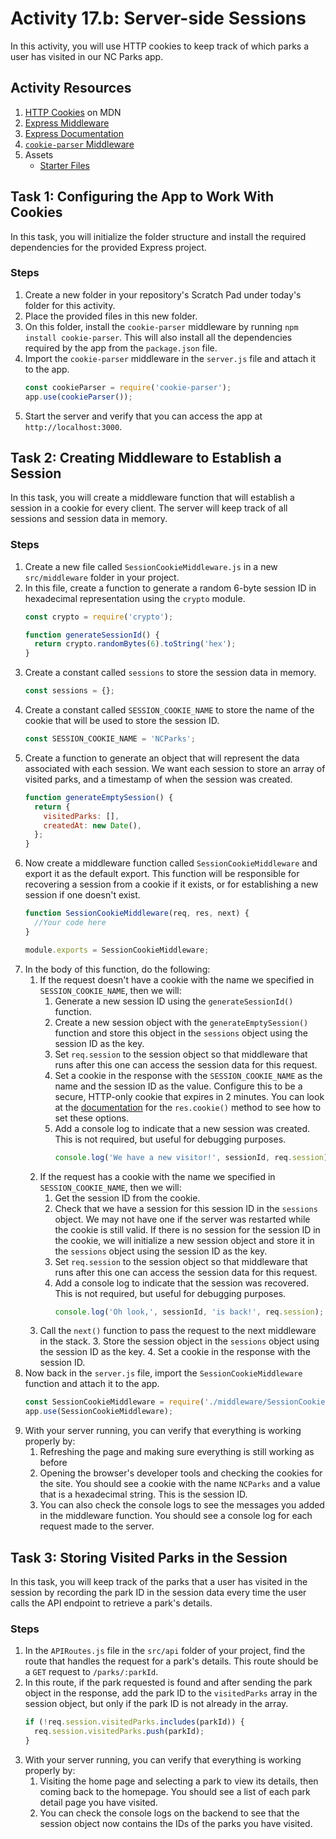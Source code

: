 # Activity 17.b: Server-side Sessions

In this activity, you will use HTTP cookies to keep track of which parks a user has visited in our NC Parks app.

## Activity Resources

1. [HTTP Cookies](https://developer.mozilla.org/en-US/docs/Web/HTTP/Cookies) on MDN
2. [Express Middleware](https://expressjs.com/en/guide/using-middleware.html)
3. [Express Documentation](https://expressjs.com/en/4x/api.html)
3. [`cookie-parser` Middleware](https://github.com/expressjs/cookie-parser)
4. Assets
   * [Starter Files](files/)

## Task 1: Configuring the App to Work With Cookies

In this task, you will initialize the folder structure and install the required dependencies for the provided Express project.

### Steps

1. Create a new folder in your repository's Scratch Pad under today's folder for this activity.
2. Place the provided files in this new folder.
3. On this folder, install the `cookie-parser` middleware by running `npm install cookie-parser`. This will also install all the dependencies required by the app from the `package.json` file.
4. Import the `cookie-parser` middleware in the `server.js` file and attach it to the app.
   ```js
   const cookieParser = require('cookie-parser');
   app.use(cookieParser());
   ```
5. Start the server and verify that you can access the app at `http://localhost:3000`.

## Task 2: Creating Middleware to Establish a Session

In this task, you will create a middleware function that will establish a session in a cookie for every client. The server will keep track of all sessions and session data in memory.

### Steps

1. Create a new file called `SessionCookieMiddleware.js` in a new  `src/middleware` folder in your project.
2. In this file, create a function to generate a random 6-byte session ID in hexadecimal representation using the `crypto` module.
   ```js
   const crypto = require('crypto');

   function generateSessionId() {
     return crypto.randomBytes(6).toString('hex');
   }
   ```
3. Create a constant called `sessions` to store the session data in memory.
   ```js
   const sessions = {};
   ```
4. Create a constant called `SESSION_COOKIE_NAME` to store the name of the cookie that will be used to store the session ID.
   ```js
   const SESSION_COOKIE_NAME = 'NCParks';
   ```
5. Create a function to generate an object that will represent the data associated with each session. We want each session to store an array of visited parks, and a timestamp of when the session was created.
   ```js
   function generateEmptySession() {
     return {
       visitedParks: [],
       createdAt: new Date(),
     };
   }
   ```
6. Now create a middleware function called `SessionCookieMiddleware` and export it as the default export. This function will be responsible for recovering a session from a cookie if it exists, or for establishing a new session if one doesn't exist.
   ```js
   function SessionCookieMiddleware(req, res, next) {
     //Your code here
   }

   module.exports = SessionCookieMiddleware;
   ```
7. In the body of this function, do the following:
   1. If the request doesn't have a cookie with the name we specified in `SESSION_COOKIE_NAME`, then we will:
      1. Generate a new session ID using the `generateSessionId()` function.
      2. Create a new session object with the `generateEmptySession()` function and store this object in the `sessions` object using the session ID as the key.
      3. Set `req.session` to the session object so that middleware that runs after this one can access the session data for this request.
      4. Set a cookie in the response with the `SESSION_COOKIE_NAME` as the name and the session ID as the value. Configure this to be a secure, HTTP-only cookie that expires in 2 minutes. You can look at the [documentation](https://expressjs.com/en/4x/api.html#res.cookie) for the `res.cookie()` method to see how to set these options.
      5. Add a console log to indicate that a new session was created. This is not required, but useful for debugging purposes.
         ```js	
         console.log('We have a new visitor!', sessionId, req.session);
         ```
   2. If the request has a cookie with the name we specified in `SESSION_COOKIE_NAME`, then we will:
      1. Get the session ID from the cookie.
      2. Check that we have a session for this session ID in the `sessions` object. We may not have one if the server was restarted while the cookie is still valid. If there is no session for the session ID in the cookie, we will initialize a new session object and store it in the `sessions` object using the session ID as the key.
      3. Set `req.session` to the session object so that middleware that runs after this one can access the session data for this request.
      4. Add a console log to indicate that the session was recovered. This is not required, but useful for debugging purposes.
         ```js
         console.log('Oh look,', sessionId, 'is back!', req.session);
         ```
   3. Call the `next()` function to pass the request to the next middleware in the stack.
      3. Store the session object in the `sessions` object using the session ID as the key.
      4. Set a cookie in the response with the session ID.
8. Now back in the `server.js` file, import the `SessionCookieMiddleware` function and attach it to the app.
   ```js
   const SessionCookieMiddleware = require('./middleware/SessionCookieMiddleware');
   app.use(SessionCookieMiddleware);
   ```
9. With your server running, you can verify that everything is working properly by:
   1. Refreshing the page and making sure everything is still working as before
   2. Opening the browser's developer tools and checking the cookies for the site. You should see a cookie with the name `NCParks` and a value that is a hexadecimal string. This is the session ID.
   3. You can also check the console logs to see the messages you added in the middleware function. You should see a console log for each request made to the server.

## Task 3: Storing Visited Parks in the Session

In this task, you will keep track of the parks that a user has visited in the session by recording the park ID in the session data every time the user calls the API endpoint to retrieve a park's details.

### Steps

1. In the `APIRoutes.js` file in the `src/api` folder of your project, find the route that handles the request for a park's details. This route should be a `GET` request to `/parks/:parkId`.
2. In this route, if the park requested is found and after sending the park object in the response, add the park ID to the `visitedParks` array in the session object, but only if the park ID is not already in the array.
   ```js
   if (!req.session.visitedParks.includes(parkId)) {
     req.session.visitedParks.push(parkId);
   }
   ```
3. With your server running, you can verify that everything is working properly by:
   1. Visiting the home page and selecting a park to view its details, then coming back to the homepage. You should see a list of each park detail page you have visited.
   2. You can check the console logs on the backend to see that the session object now contains the IDs of the parks you have visited.